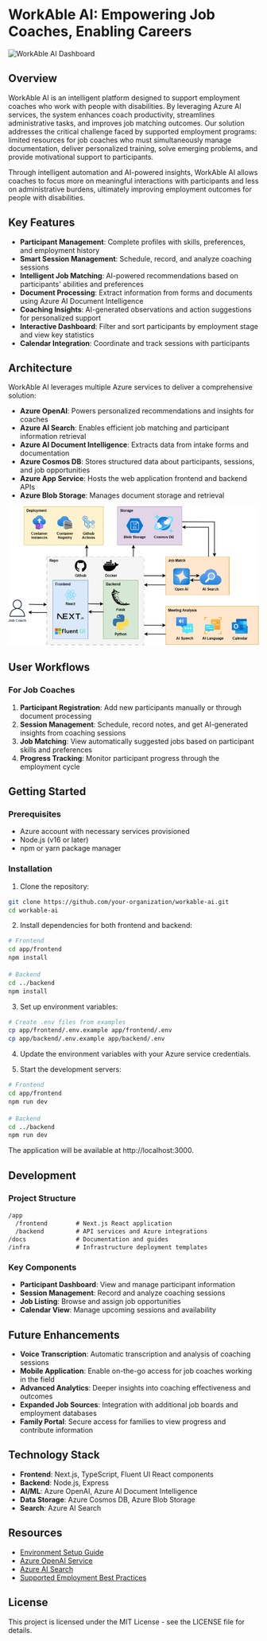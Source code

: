 # WorkAble AI: Empowering Job Coaches, Enabling Careers

![WorkAble AI Dashboard](https://placeholder-for-project-screenshot.com)

## Overview

WorkAble AI is an intelligent platform designed to support employment coaches who work with people with disabilities. By leveraging Azure AI services, the system enhances coach productivity, streamlines administrative tasks, and improves job matching outcomes. Our solution addresses the critical challenge faced by supported employment programs: limited resources for job coaches who must simultaneously manage documentation, deliver personalized training, solve emerging problems, and provide motivational support to participants.

Through intelligent automation and AI-powered insights, WorkAble AI allows coaches to focus more on meaningful interactions with participants and less on administrative burdens, ultimately improving employment outcomes for people with disabilities.

## Key Features

- **Participant Management**: Complete profiles with skills, preferences, and employment history
- **Smart Session Management**: Schedule, record, and analyze coaching sessions
- **Intelligent Job Matching**: AI-powered recommendations based on participants' abilities and preferences
- **Document Processing**: Extract information from forms and documents using Azure AI Document Intelligence
- **Coaching Insights**: AI-generated observations and action suggestions for personalized support
- **Interactive Dashboard**: Filter and sort participants by employment stage and view key statistics
- **Calendar Integration**: Coordinate and track sessions with participants

## Architecture

WorkAble AI leverages multiple Azure services to deliver a comprehensive solution:

- **Azure OpenAI**: Powers personalized recommendations and insights for coaches
- **Azure AI Search**: Enables efficient job matching and participant information retrieval
- **Azure AI Document Intelligence**: Extracts data from intake forms and documentation
- **Azure Cosmos DB**: Stores structured data about participants, sessions, and job opportunities
- **Azure App Service**: Hosts the web application frontend and backend APIs
- **Azure Blob Storage**: Manages document storage and retrieval

![Alt Text](https://github.com/ferDMS/ms-challenge/blob/Jose/ArquitecturaWorkabeAI.png)

## User Workflows

### For Job Coaches

1. **Participant Registration**: Add new participants manually or through document processing
2. **Session Management**: Schedule, record notes, and get AI-generated insights from coaching sessions
3. **Job Matching**: View automatically suggested jobs based on participant skills and preferences
4. **Progress Tracking**: Monitor participant progress through the employment cycle

## Getting Started

### Prerequisites

- Azure account with necessary services provisioned
- Node.js (v16 or later)
- npm or yarn package manager

### Installation

1. Clone the repository:

```bash
git clone https://github.com/your-organization/workable-ai.git
cd workable-ai
```

2. Install dependencies for both frontend and backend:

```bash
# Frontend
cd app/frontend
npm install

# Backend
cd ../backend
npm install
```

3. Set up environment variables:

```bash
# Create .env files from examples
cp app/frontend/.env.example app/frontend/.env
cp app/backend/.env.example app/backend/.env
```

4. Update the environment variables with your Azure service credentials.

5. Start the development servers:

```bash
# Frontend
cd app/frontend
npm run dev

# Backend
cd ../backend
npm run dev
```

The application will be available at http://localhost:3000.

## Development

### Project Structure

```
/app
  /frontend        # Next.js React application
  /backend         # API services and Azure integrations
/docs              # Documentation and guides
/infra             # Infrastructure deployment templates
```

### Key Components

- **Participant Dashboard**: View and manage participant information
- **Session Management**: Record and analyze coaching sessions
- **Job Listing**: Browse and assign job opportunities
- **Calendar View**: Manage upcoming sessions and availability

## Future Enhancements

- **Voice Transcription**: Automatic transcription and analysis of coaching sessions
- **Mobile Application**: Enable on-the-go access for job coaches working in the field
- **Advanced Analytics**: Deeper insights into coaching effectiveness and outcomes
- **Expanded Job Sources**: Integration with additional job boards and employment databases
- **Family Portal**: Secure access for families to view progress and contribute information

## Technology Stack

- **Frontend**: Next.js, TypeScript, Fluent UI React components
- **Backend**: Node.js, Express
- **AI/ML**: Azure OpenAI, Azure AI Document Intelligence
- **Data Storage**: Azure Cosmos DB, Azure Blob Storage
- **Search**: Azure AI Search

## Resources

- [Environment Setup Guide](./docs/environment-setup.md)
- [Azure OpenAI Service](https://learn.microsoft.com/azure/cognitive-services/openai/overview)
- [Azure AI Search](https://learn.microsoft.com/azure/search/search-what-is-azure-search)
- [Supported Employment Best Practices](./docs/supported_employment/)

## License

This project is licensed under the MIT License - see the LICENSE file for details.
